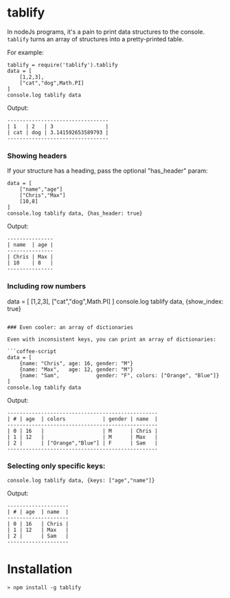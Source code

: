 tablify
=======

In nodeJs programs, it's a pain to print data structures to the console. `tablify` turns an array of structures into a pretty-printed table.

For example:

```coffee-script
tablify = require('tablify').tablify
data = [
	[1,2,3], 
	["cat","dog",Math.PI]
]
console.log tablify data
```

Output:
```
---------------------------------
| 1   | 2   | 3                 |
| cat | dog | 3.141592653589793 |
---------------------------------
```

### Showing headers

If your structure has a heading, pass the optional "has_header" param:

```coffee-script
data = [
	["name","age"]
	["Chris","Max"] 
	[10,8]
]
console.log tablify data, {has_header: true}
```

Output:
```
---------------
| name  | age |
---------------
| Chris | Max |
| 10    | 8   |
---------------
```

### Including row numbers

data = [
	[1,2,3], 
	["cat","dog",Math.PI]
]
console.log tablify data, {show_index: true}
```

### Even cooler: an array of dictionaries

Even with inconsistent keys, you can print an array of dictionaries:

```coffee-script
data = [
	{name: "Chris", age: 16, gender: "M"} 
	{name: "Max",   age: 12, gender: "M"}
	{name: "Sam",            gender: "F", colors: ["Orange", "Blue"]}
]
console.log tablify data
```

Output:
```
-------------------------------------------------
| # | age  | colors            | gender | name  |
-------------------------------------------------
| 0 | 16   |                   | M      | Chris |
| 1 | 12   |                   | M      | Max   |
| 2 |      | ["Orange","Blue"] | F      | Sam   |
-------------------------------------------------
```

### Selecting only specific keys:
```
console.log tablify data, {keys: ["age","name"]}
```

Output:
```
--------------------
| # | age  | name  |
--------------------
| 0 | 16   | Chris |
| 1 | 12   | Max   |
| 2 |      | Sam   |
--------------------
```

# Installation
```
> npm install -g tablify
```
